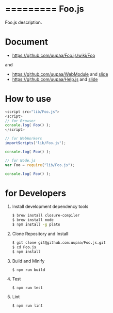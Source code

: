 =========
Foo.js
=========

Foo.js description.

# Document

- https://github.com/uupaa/Foo.js/wiki/Foo

and 

- https://github.com/uupaa/WebModule and [slide](http://uupaa.github.io/Slide/slide/WebModule/index.html)
- https://github.com/uupaa/Help.js and [slide](http://uupaa.github.io/Slide/slide/Help.js/index.html)

# How to use

```js
<script src="lib/Foo.js">
<script>
// for Browser
console.log( Foo() );
</script>
```

```js
// for WebWorkers
importScripts("lib/Foo.js");

console.log( Foo() );
```

```js
// for Node.js
var Foo = require("lib/Foo.js");

console.log( Foo() );
```

# for Developers

1. Install development dependency tools

    ```sh
    $ brew install closure-compiler
    $ brew install node
    $ npm install -g plato
    ```

2. Clone Repository and Install

    ```sh
    $ git clone git@github.com:uupaa/Foo.js.git
    $ cd Foo.js
    $ npm install
    ```

3. Build and Minify

    `$ npm run build`

4. Test

    `$ npm run test`

5. Lint

    `$ npm run lint`


